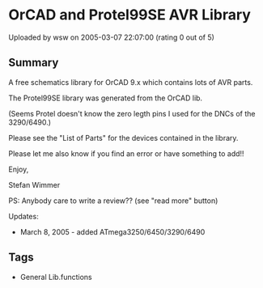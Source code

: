 # OrCAD and Protel99SE AVR Library

Uploaded by wsw on 2005-03-07 22:07:00 (rating 0 out of 5)

## Summary

A free schematics library for OrCAD 9.x which contains lots of AVR parts.  

The Protel99SE library was generated from the OrCAD lib.  

(Seems Protel doesn't know the zero legth pins I used for the DNCs of the 3290/6490.)


Please see the "List of Parts" for the devices contained in the library.


Please let me also know if you find an error or have something to add!!


Enjoy,  

Stefan Wimmer


PS: Anybody care to write a review?? (see "read more" button)


Updates:  

- March 8, 2005 - added ATmega3250/6450/3290/6490

## Tags

- General Lib.functions
